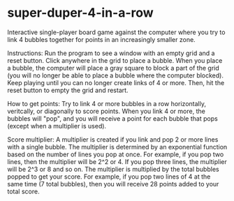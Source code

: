 # super-duper-4-in-a-row
Interactive single-player board game against the computer where you try to link 4 bubbles together for points in an increasingly smaller zone.

Instructions: Run the program to see a window with an empty grid and a reset button. Click anywhere in the grid to place a bubble. When you place a bubble, the computer will place a gray square to block a part of the grid (you will no longer be able to place a bubble where the computer blocked). Keep playing until you can no longer create links of 4 or more. Then, hit the reset button to empty the grid and restart.

How to get points: Try to link 4 or more bubbles in a row horizontally, veritcally, or diagonally to score points. When you link 4 or more, the bubbles will "pop", and you will receive a point for each bubble that pops (except when a multiplier is used).

Score multiplier: A multiplier is created if you link and pop 2 or more lines with a single bubble. The multiplier is determined by an exponential function based on the number of lines you pop at once. For example, if you pop two lines, then the multiplier will be 2^2 or 4. If you pop three lines, the multiplier will be 2^3 or 8 and so on. The multiplier is multiplied by the total bubbles popped to get your score. For example, if you pop two lines of 4 at the same time (7 total bubbles), then you will receive 28 points added to your total score.
